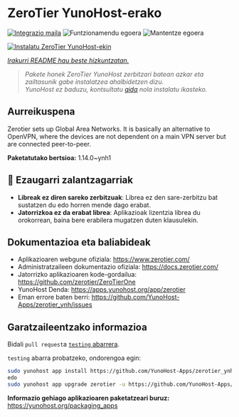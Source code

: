 <!--
Ohart ongi: README hau automatikoki sortu da <https://github.com/YunoHost/apps/tree/master/tools/readme_generator>ri esker
EZ editatu eskuz.
-->

# ZeroTier YunoHost-erako

[![Integrazio maila](https://dash.yunohost.org/integration/zerotier.svg)](https://dash.yunohost.org/appci/app/zerotier) ![Funtzionamendu egoera](https://ci-apps.yunohost.org/ci/badges/zerotier.status.svg) ![Mantentze egoera](https://ci-apps.yunohost.org/ci/badges/zerotier.maintain.svg)

[![Instalatu ZeroTier YunoHost-ekin](https://install-app.yunohost.org/install-with-yunohost.svg)](https://install-app.yunohost.org/?app=zerotier)

*[Irakurri README hau beste hizkuntzatan.](./ALL_README.md)*

> *Pakete honek ZeroTier YunoHost zerbitzari batean azkar eta zailtasunik gabe instalatzea ahalbidetzen dizu.*  
> *YunoHost ez baduzu, kontsultatu [gida](https://yunohost.org/install) nola instalatu ikasteko.*

## Aurreikuspena

Zerotier sets up Global Area Networks.
It is basically an alternative to OpenVPN, where the devices are not dependent on a main VPN server but are connected peer-to-peer.


**Paketatutako bertsioa:** 1.14.0~ynh1

## :red_circle: Ezaugarri zalantzagarriak

- **Libreak ez diren sareko zerbitzuak**: Librea ez den sare-zerbitzu bat sustatzen du edo horren mende dago erabat.
- **Jatorrizkoa ez da erabat librea**: Aplikazioak lizentzia librea du orokorrean, baina bere erabilera mugatzen duten klausulekin.

## Dokumentazioa eta baliabideak

- Aplikazioaren webgune ofiziala: <https://www.zerotier.com/>
- Administratzaileen dokumentazio ofiziala: <https://docs.zerotier.com/>
- Jatorrizko aplikazioaren kode-gordailua: <https://github.com/zerotier/ZeroTierOne>
- YunoHost Denda: <https://apps.yunohost.org/app/zerotier>
- Eman errore baten berri: <https://github.com/YunoHost-Apps/zerotier_ynh/issues>

## Garatzaileentzako informazioa

Bidali `pull request`a [`testing` abarrera](https://github.com/YunoHost-Apps/zerotier_ynh/tree/testing).

`testing` abarra probatzeko, ondorengoa egin:

```bash
sudo yunohost app install https://github.com/YunoHost-Apps/zerotier_ynh/tree/testing --debug
edo
sudo yunohost app upgrade zerotier -u https://github.com/YunoHost-Apps/zerotier_ynh/tree/testing --debug
```

**Informazio gehiago aplikazioaren paketatzeari buruz:** <https://yunohost.org/packaging_apps>
